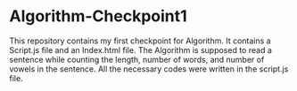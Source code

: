 # Algorithm-Checkpoint1
This repository contains my first checkpoint for Algorithm.
It contains a Script.js file and an Index.html file.
The Algorithm is supposed to read a sentence while counting the length, number of words, and number of vowels in the sentence. 
All the necessary codes were written in the script.js file.
